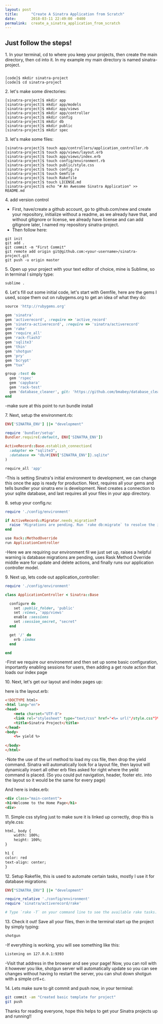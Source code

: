 ```yaml
---
layout: post
title:      "Create A Sinatra Application from Scratch"
date:       2018-03-11 22:49:00 -0400
permalink:  create_a_sinatra_application_from_scratch
---
```




## Just follow the steps! 

1\. In your terminal, cd to where you keep your projects, then create the main directory, then cd into it. In my example my main directory is named sinatra-project.
```console

[code]$ mkdir sinatra-project
[code]$ cd sinatra-project

```

2\. let's make some directories:
```console
[sinatra-project]$ mkdir app
[sinatra-project]$ mkdir app/models
[sinatra-project]$ mkdir app/views
[sinatra-project]$ mkdir app/controller
[sinatra-project]$ mkdir config
[sinatra-project]$ mkdir db
[sinatra-project]$ mkdir public
[sinatra-project]$ mkdir spec
```

3\. let's make some files:
```console
[sinatra-project]$ touch app/controllers/application_controller.rb
[sinatra-project]$ touch app/views/layout.erb
[sinatra-project]$ touch app/views/index.erb
[sinatra-project]$ touch config/environment.rb
[sinatra-project]$ touch public/style.css
[sinatra-project]$ touch config.ru
[sinatra-project]$ touch Gemfile
[sinatra-project]$ touch Rakefile
[sinatra-project]$ touch LICENSE.md
[sinatra-project]$ echo "# An Awesome Sinatra Application" >> README.md
```

4\. add version control


* First, have/create a github account, go to github.com/new and create your repository, initialize without a readme, as we already have that, and without gitignore or license, we already have license and can add gitignore later, I named my repository sinatra-project.
* Then follow here:

```console
git init
git add .
git commit -m "First Commit"
git remote add origin git@github.com:<your-username>/sinatra-project.git
git push -u origin master
```

5\. Open up your project with your text editor of choice, mine is Sublime, so in terminal I simply type:

```console
sublime .
```

6\. Let's fill out some initial code, let's start with Gemfile, here are the gems I used, scope them out on rubygems.org to get an idea of what they do:

```ruby
source 'http://rubygems.org'

gem 'sinatra'
gem 'activerecord', :require => 'active_record'
gem 'sinatra-activerecord', :require => 'sinatra/activerecord'
gem 'rake'
gem 'require_all'
gem 'rack-flash3'
gem 'sqlite3'
gem 'thin'
gem 'shotgun'
gem 'pry'
gem 'bcrypt'
gem "tux"

group :test do
  gem 'rspec'
  gem 'capybara'
  gem 'rack-test'
  gem 'database_cleaner', git: 'https://github.com/bmabey/database_cleaner.git'
end
```
-make sure at this point to run bundle install

7\. Next, setup the environment.rb:

```ruby
ENV['SINATRA_ENV'] ||= "development"

require 'bundler/setup'
Bundler.require(:default, ENV['SINATRA_ENV'])

ActiveRecord::Base.establish_connection(
  :adapter => "sqlite3",
  :database => "db/#{ENV['SINATRA_ENV']}.sqlite"
)

require_all 'app'

```
-This is setting Sinatra's initial environment to development, we can change this once the app is ready for production. Next, requires all your gems and tells bundler your sinatra env is development. Next creates a connection to your sqlite database, and last requires all your files in your app directory.

8\. setup your config.ru:
```ruby
require './config/environment'

if ActiveRecord::Migrator.needs_migration?
  raise 'Migrations are pending. Run `rake db:migrate` to resolve the issue.'
end

use Rack::MethodOverride
run ApplicationController
```
 -Here we are requiring our environment fil we just set up, raises a helpful warning is database migrations are pending, uses Rask Method Override middle ware for update and delete actions, and finally runs our application controller model. 

9\. Next up, lets code out application_controller:
```ruby
require './config/environment'

class ApplicationController < Sinatra::Base

  configure do
    set :public_folder, 'public'
    set :views, 'app/views'
    enable :sessions
  	set :session_secret, "secret"
  end

  get '/' do
  	erb :index
  end

end
```
-First we require our environemnt and then set up some basic configuration, importantly enabling sessions for users, then adding a get route action that loads our index page

10\. Next, let's get our layout and index pages up:

here is the layout.erb:
```html
<!DOCTYPE html>
<html lang="en">
<head>
	<meta charset="UTF-8">
	<link rel="stylesheet" type="text/css" href="<%= url("/style.css")%>">
	<title>Sinatra Project</title>
</head>
<body>
	<%= yield %>
	
</body>
</html>
```
-Note the use of the url method to load my css file, then drop the yield command. Sinatra will automatically look for a layout file, then layout will dynamically insert all other erb files asked for right where the yeild command is placed. (So you could put navigation, header, footer etc. into the layout so it would be the same for every page)

And here is index.erb:
```html
<div class="main-content">
<h1>Welcome to the Home Page</h1>
<div>
```

11\. Simple css styling just to make sure it is linked up correctly, drop this is style.css:
```html
html, body {
	width: 100%;
	height: 100%;
}

h1 {
color: red
text-align: center;
}
```

12\. Setup Rakefile, this is used to automate certain tasks, mostly I use it for database migrations:
```ruby
ENV["SINATRA_ENV"] ||= "development"

require_relative './config/environment'
require 'sinatra/activerecord/rake'

# Type `rake -T` on your command line to see the available rake tasks.
```

13\. Check it out! Save all your files, then in the terminal start up the project by simply typing:
```bash
shotgun
```
-If everything is working, you will see something like this:
```bash
Listening on 127.0.0.1:9393
```
-Visit that address in the browser and see your page! Now, you can roll with it however you like, shotgun server will automatically update so you can see changes without having to restart the server, you can shut down shotgun with a simple crtl+c.

14\. Lets make sure to git commit and push now, in your terminal:
```bash
git commit -am "Created basic template for project"
git push
```

Thanks for reading everyone, hope this helps to get your Sinatra projects up and running!!




